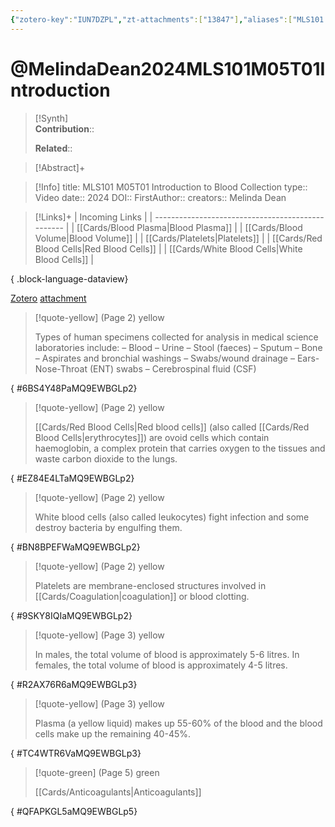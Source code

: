```yaml
---
{"zotero-key":"IUN7DZPL","zt-attachments":["13847"],"aliases":["MLS101 M05T01 Introduction to Blood Collection"],"keywords":["✅"],"FirstAuthor":"[[ Melinda Dean]]","tags":["source/video","Uni/MLS101"],"dg-publish":true,"permalink":"/sources/video/melinda-dean2024-mls-101-m05-t01-introduction/","dgPassFrontmatter":true}
---
```


# @MelindaDean2024MLS101M05T01Introduction

>[!Synth]  
>**Contribution**::  
>  
>**Related**:: 
>  

> [!Abstract]+
> 

> [!Info]
> title: MLS101 M05T01 Introduction to Blood Collection
> type:: Video 
> date:: 2024
> DOI:: 
> FirstAuthor:: 
> creators:: Melinda Dean

> [!Links]+
>  | Incoming Links                                    |
> | ------------------------------------------------- |
> | [[Cards/Blood Plasma\|Blood Plasma]]           |
> | [[Cards/Blood Volume\|Blood Volume]]           |
> | [[Cards/Platelets\|Platelets]]                 |
> | [[Cards/Red Blood Cells\|Red Blood Cells]]     |
> | [[Cards/White Blood Cells\|White Blood Cells]] |
> 
{ .block-language-dataview}


[Zotero](zotero://select/library/items/IUN7DZPL) [attachment](<file:///Users/nathanmaxwell/Zotero/storage/MQ9EWBGL/Melinda%20Dean%20-%202024%20-%20MLS101%20M05T01%20Introduction%20to%20Blood%20Collection.pdf>)

> [!quote-yellow] (Page 2) yellow
> 
> Types of human specimens collected for analysis in medical science laboratories include: – Blood – Urine – Stool (faeces) – Sputum – Bone – Aspirates and bronchial washings – Swabs/wound drainage – Ears-Nose-Throat (ENT) swabs – Cerebrospinal fluid (CSF)
>
{ #6BS4Y48PaMQ9EWBGLp2}


> [!quote-yellow] (Page 2) yellow
> 
> [[Cards/Red Blood Cells\|Red blood cells]] (also called [[Cards/Red Blood Cells\|erythrocytes]]) are ovoid cells which contain haemoglobin, a complex protein that carries oxygen to the tissues and waste carbon dioxide to the lungs.
>
{ #EZ84E4LTaMQ9EWBGLp2}


> [!quote-yellow] (Page 2) yellow
> 
> White blood cells (also called leukocytes) fight infection and some destroy bacteria by engulfing them.
>
{ #BN8BPEFWaMQ9EWBGLp2}


> [!quote-yellow] (Page 2) yellow
> 
> Platelets are membrane-enclosed structures involved in [[Cards/Coagulation\|coagulation]] or blood clotting.
>
{ #9SKY8IQIaMQ9EWBGLp2}


> [!quote-yellow] (Page 3) yellow
> 
> In males, the total volume of blood is approximately 5-6 litres. In females, the total volume of blood is approximately 4-5 litres.
>
{ #R2AX76R6aMQ9EWBGLp3}


> [!quote-yellow] (Page 3) yellow
> 
> Plasma (a yellow liquid) makes up 55-60% of the blood and the blood cells make up the remaining 40-45%.
>
{ #TC4WTR6VaMQ9EWBGLp3}


> [!quote-green] (Page 5) green
> 
> [[Cards/Anticoagulants\|Anticoagulants]]
>
{ #QFAPKGL5aMQ9EWBGLp5}

